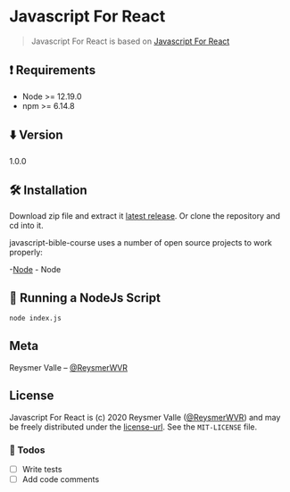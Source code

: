 # Javascript For React

> Javascript For React is based on [Javascript For React](https://github.com/LeonidasEsteban/curso-javascript-react)

## ❗️ Requirements

- Node >= 12.19.0
- npm >= 6.14.8

## ⬇️ Version

1.0.0

## 🛠 Installation

Download zip file and extract it [latest release](https://github.com/reysmerwvr/javascript-bible-course). Or clone the repository and cd into it.

javascript-bible-course uses a number of open source projects to work properly:

-[Node] - Node

## 🚀 Running a NodeJs Script

```sh
node index.js
```

## Meta

Reysmer Valle – [@ReysmerWVR]

## License

Javascript For React is (c) 2020 Reysmer Valle ([@ReysmerWVR]) and may be freely distributed under the [license-url](LICENSE). See the `MIT-LICENSE` file.

### 📝 Todos

- [ ] Write tests
- [ ] Add code comments

[//]: # (These are reference links used in the body of this note and get stripped out when the markdown processor does
its job. There is no need to format nicely because it shouldn't be seen. Thanks SO - http://stackoverflow.com/questions/4823468/store-comments-in-markdown-syntax)

   [Node]: <https://nodejs.org/en/>
   [@ReysmerWVR]: <http://twitter.com/ReysmerWVR>

